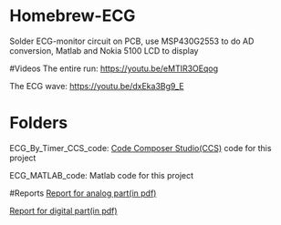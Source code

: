 # Homebrew-ECG
Solder ECG-monitor circuit on PCB, use MSP430G2553 to do AD conversion, Matlab and Nokia 5100 LCD to display

#Videos
The entire run: https://youtu.be/eMTIR3OEqog

The ECG wave: https://youtu.be/dxEka3Bg9_E

# Folders
ECG_By_Timer_CCS_code: [Code Composer Studio(CCS)](http://www.ti.com/tool/ccstudio) code for this project

ECG_MATLAB_code: Matlab code for this project

#Reports
[Report for analog part(in pdf)](https://github.com/RodenLuo/Homebrew-ECG/blob/master/analog_part_report.pdf)

[Report for digital part(in pdf)](https://github.com/RodenLuo/Homebrew-ECG/blob/master/digital_part_report.pdf)
